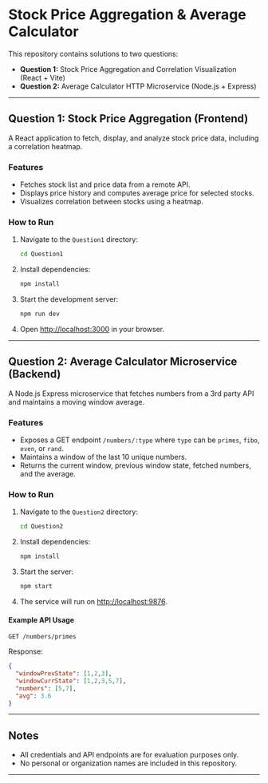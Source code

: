 # Stock Price Aggregation & Average Calculator

This repository contains solutions to two questions:

- **Question 1:** Stock Price Aggregation and Correlation Visualization (React + Vite)
- **Question 2:** Average Calculator HTTP Microservice (Node.js + Express)

---

## Question 1: Stock Price Aggregation (Frontend)

A React application to fetch, display, and analyze stock price data, including a correlation heatmap.

### Features

- Fetches stock list and price data from a remote API.
- Displays price history and computes average price for selected stocks.
- Visualizes correlation between stocks using a heatmap.

### How to Run

1. Navigate to the `Question1` directory:
   ```sh
   cd Question1
   ```
2. Install dependencies:
   ```sh
   npm install
   ```
3. Start the development server:
   ```sh
   npm run dev
   ```
4. Open [http://localhost:3000](http://localhost:3000) in your browser.

---

## Question 2: Average Calculator Microservice (Backend)

A Node.js Express microservice that fetches numbers from a 3rd party API and maintains a moving window average.

### Features

- Exposes a GET endpoint `/numbers/:type` where `type` can be `primes`, `fibo`, `even`, or `rand`.
- Maintains a window of the last 10 unique numbers.
- Returns the current window, previous window state, fetched numbers, and the average.

### How to Run

1. Navigate to the `Question2` directory:
   ```sh
   cd Question2
   ```
2. Install dependencies:
   ```sh
   npm install
   ```
3. Start the server:
   ```sh
   npm start
   ```
4. The service will run on [http://localhost:9876](http://localhost:9876).

#### Example API Usage

```
GET /numbers/primes
```

Response:
```json
{
  "windowPrevState": [1,2,3],
  "windowCurrState": [1,2,3,5,7],
  "numbers": [5,7],
  "avg": 3.6
}
```

---

## Notes

- All credentials and API endpoints are for evaluation purposes only.
- No personal or organization names are included in this repository.

---
